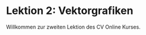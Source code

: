 <!--
author:     Leon Endris

email:      leendris@uni-koblenz.de

version:    0.0.1

language:   de

narrator:   Deutsch Female

comment:    Dies ist die zweite Lektion des
            CV Online Kurses. Das Format "SVG"
            wird näher beschrieben und der 
            Nutzen und Einsatzbereich von 
            Vektorgrafiken wird vermittelt.

link:       ../CSS/Main.css 

script:     ../JavaScript/LiaScriptCustom.js

-->

# Lektion 2: Vektorgrafiken
Willkommen zur zweiten Lektion des CV Online Kurses. 
